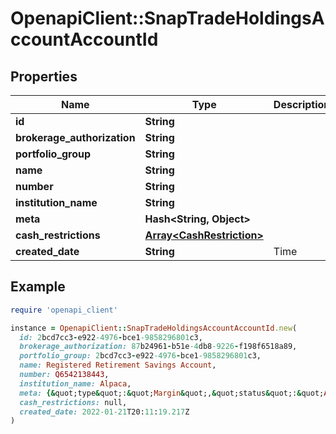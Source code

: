 # OpenapiClient::SnapTradeHoldingsAccountAccountId

## Properties

| Name | Type | Description | Notes |
| ---- | ---- | ----------- | ----- |
| **id** | **String** |  | [optional] |
| **brokerage_authorization** | **String** |  | [optional] |
| **portfolio_group** | **String** |  | [optional] |
| **name** | **String** |  | [optional] |
| **number** | **String** |  | [optional] |
| **institution_name** | **String** |  | [optional] |
| **meta** | **Hash&lt;String, Object&gt;** |  | [optional] |
| **cash_restrictions** | [**Array&lt;CashRestriction&gt;**](CashRestriction.md) |  | [optional] |
| **created_date** | **String** | Time | [optional] |

## Example

```ruby
require 'openapi_client'

instance = OpenapiClient::SnapTradeHoldingsAccountAccountId.new(
  id: 2bcd7cc3-e922-4976-bce1-9858296801c3,
  brokerage_authorization: 87b24961-b51e-4db8-9226-f198f6518a89,
  portfolio_group: 2bcd7cc3-e922-4976-bce1-9858296801c3,
  name: Registered Retirement Savings Account,
  number: Q6542138443,
  institution_name: Alpaca,
  meta: {&quot;type&quot;:&quot;Margin&quot;,&quot;status&quot;:&quot;ACTIVE&quot;,&quot;institution_name&quot;:&quot;Alpaca&quot;},
  cash_restrictions: null,
  created_date: 2022-01-21T20:11:19.217Z
)
```

